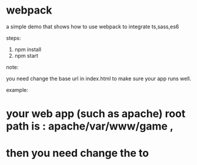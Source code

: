 # webpack

a simple demo that shows how to use webpack to integrate ts,sass,es6

steps:
  1. npm install
  2. npm start


note:

you need change the base url in index.html to make sure your app runs well.

example:
#    your web app (such as apache) root path is : apache/var/www/game  ,
#    then you need change the <base href="/"> to <base href="/game/">
